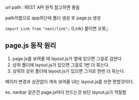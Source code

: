 url path : REST API 원칙 참고하면 좋음

path이름으로 app하단에 폴더 생성 후 page.js 생성

`import Link from "next/link";`
{Link} 붙이면 오류;;

## page.js 동작 원리

1. page.js를 보여줄 때 layout.js가 옆에 있으면 그걸로 감싼다
2. 상위 폴더에 layout.js가 있으면 그걸로 1번 더 묶는다.
3. 상위의 상위 폴더에 layout.js가 있으면 그거로 한번 더 묶는다.

페이지 변경과 상관없이 계속 보여줄 UI는 layout.js를 쓰면 편할것이다.

ex. navbar 같은건 page.js마다 만드는것 보단 layout.js가 적절함
